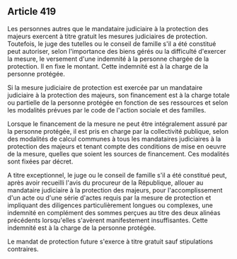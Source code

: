 Article 419
----
Les personnes autres que le mandataire judiciaire à la protection des majeurs
exercent à titre gratuit les mesures judiciaires de protection. Toutefois, le
juge des tutelles ou le conseil de famille s'il a été constitué peut autoriser,
selon l'importance des biens gérés ou la difficulté d'exercer la mesure, le
versement d'une indemnité à la personne chargée de la protection. Il en fixe le
montant. Cette indemnité est à la charge de la personne protégée.

Si la mesure judiciaire de protection est exercée par un mandataire judiciaire à
la protection des majeurs, son financement est à la charge totale ou partielle
de la personne protégée en fonction de ses ressources et selon les modalités
prévues par le code de l'action sociale et des familles.

Lorsque le financement de la mesure ne peut être intégralement assuré par la
personne protégée, il est pris en charge par la collectivité publique, selon des
modalités de calcul communes à tous les mandataires judiciaires à la protection
des majeurs et tenant compte des conditions de mise en oeuvre de la mesure,
quelles que soient les sources de financement. Ces modalités sont fixées par
décret.

A titre exceptionnel, le juge ou le conseil de famille s'il a été constitué
peut, après avoir recueilli l'avis du procureur de la République, allouer au
mandataire judiciaire à la protection des majeurs, pour l'accomplissement d'un
acte ou d'une série d'actes requis par la mesure de protection et impliquant des
diligences particulièrement longues ou complexes, une indemnité en complément
des sommes perçues au titre des deux alinéas précédents lorsqu'elles s'avèrent
manifestement insuffisantes. Cette indemnité est à la charge de la personne
protégée.

Le mandat de protection future s'exerce à titre gratuit sauf stipulations
contraires.
